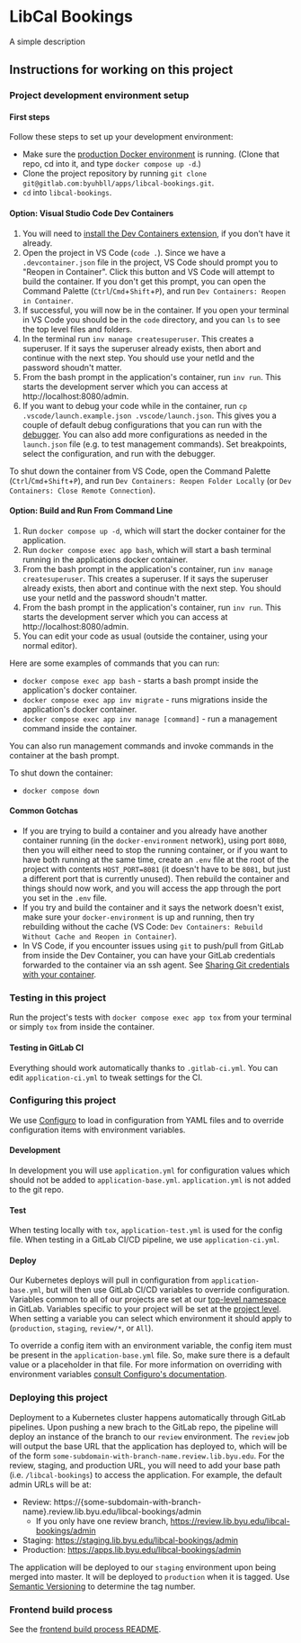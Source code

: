 # LibCal Bookings

A simple description


## Instructions for working on this project


### Project development environment setup

#### First steps

Follow these steps to set up your development environment:

- Make sure the [production Docker environment](https://gitlab.com/byuhbll/docker-environment) is running. (Clone that repo, cd into it, and type `docker compose up -d`.)
- Clone the project repository by running `git clone git@gitlab.com:byuhbll/apps/libcal-bookings.git`.
- `cd` into `libcal-bookings`.

#### Option: Visual Studio Code Dev Containers
1. You will need to [install the Dev Containers extension](https://code.visualstudio.com/docs/devcontainers/tutorial#_install-the-extension), if you don't have it already.
2. Open the project in VS Code (`code .`). Since we have a `.devcontainer.json` file in the project, VS Code should prompt you to "Reopen in Container". Click this button and VS Code will attempt to build the container. If you don't get this prompt, you can open the Command Palette (`Ctrl`/`Cmd`+`Shift`+`P`), and run `Dev Containers: Reopen in Container`.
3. If successful, you will now be in the container. If you open your terminal in VS Code you should be in the `code` directory, and you can `ls` to see the top level files and folders.
4. In the terminal run `inv manage createsuperuser`. This creates a superuser. If it says the superuser already exists, then abort and continue with the next step. You should use your netId and the password shoudn't matter.
5. From the bash prompt in the application's container, run `inv run`. This starts the development server which you can access at http://localhost:8080/admin.
6. If you want to debug your code while in the container, run `cp .vscode/launch.example.json .vscode/launch.json`. This gives you a couple of default debug configurations that you can run with the [debugger](https://code.visualstudio.com/Docs/editor/debugging). You can also add more configurations as needed in the `launch.json` file (e.g. to test management commands). Set breakpoints, select the configuration, and run with the debugger.

To shut down the container from VS Code, open the Command Palette (`Ctrl`/`Cmd`+`Shift`+`P`), and run `Dev Containers: Reopen Folder Locally` (or `Dev Containers: Close Remote Connection`).

#### Option: Build and Run From Command Line
1. Run `docker compose up -d`, which will start the docker container for the application.
2. Run `docker compose exec app bash`, which will start a bash terminal running in the applications docker container.
3. From the bash prompt in the application's container, run `inv manage createsuperuser`. This creates a superuser. If it says the superuser already exists, then abort and continue with the next step. You should use your netId and the password shoudn't matter.
4. From the bash prompt in the application's container, run `inv run`. This starts the development server which you can access at http://localhost:8080/admin.
5. You can edit your code as usual (outside the container, using your normal editor).

Here are some examples of commands that you can run:

- `docker compose exec app bash` - starts a bash prompt inside the
application's docker container.
- `docker compose exec app inv migrate` - runs migrations inside the
application's docker container.
- `docker compose exec app inv manage [command]` - run a management command inside the container.

You can also run management commands and invoke commands in the container at the bash prompt.

To shut down the container:

- `docker compose down`

#### Common Gotchas
- If you are trying to build a container and you already have another container running (in the `docker-environment` network), using port `8080`, then you will either need to stop the running container, or if you want to have both running at the same time, create an `.env` file at the root of the project with contents `HOST_PORT=8081` (it doesn't have to be `8081`, but just a different port that is currently unused). Then rebuild the container and things should now work, and you will access the app through the port you set in the `.env` file.
- If you try and build the container and it says the network doesn't exist, make sure your `docker-environment` is up and running, then try rebuilding without the cache (VS Code: `Dev Containers: Rebuild Without Cache and Reopen in Container`).
- In VS Code, if you encounter issues using `git` to push/pull from GitLab from inside the Dev Container, you can have your GitLab credentials forwarded to the container via an ssh agent. See [Sharing Git credentials with your container](https://code.visualstudio.com/remote/advancedcontainers/sharing-git-credentials).

### Testing in this project

Run the project's tests with `docker compose exec app tox` from your terminal or simply `tox` from inside the container.

#### Testing in GitLab CI

Everything should work automatically thanks to `.gitlab-ci.yml`. You can edit `application-ci.yml` to tweak settings for the CI.

### Configuring this project

We use [Configuro](https://gitlab.com/byuhbll/lib/python/configuro) to load in configuration from YAML files and to override configuration items with environment variables. 

#### Development

In development you will use `application.yml` for configuration values which should not be added to `application-base.yml`. `application.yml` is not added to the git repo.

#### Test

When testing locally with `tox`, `application-test.yml` is used for the config file. When testing in a GitLab CI/CD pipeline, we use `application-ci.yml`.

#### Deploy

Our Kubernetes deploys will pull in configuration from `application-base.yml`, but will then use GitLab CI/CD variables to override configuration. Variables common to all of our projects are set at our [top-level namespace](https://gitlab.com/groups/byuhbll/-/settings/ci_cd) in GitLab. Variables specific to your project will be set at the [project level](https://gitlab.com/byuhbll/apps/libcal-bookings/-/settings/ci_cd). When setting a variable you can select which environment it should apply to (`production`, `staging`, `review/*`, or `All`).

To override a config item with an environment variable, the config item must be present in the `application-base.yml` file. So, make sure there is a default value or a placeholder in that file. For more information on overriding with environment variables [consult Configuro's documentation](https://gitlab.com/byuhbll/lib/python/configuro/-/blob/master/docs/user-guide.md).

### Deploying this project

Deployment to a Kubernetes cluster happens automatically through GitLab pipelines. Upon pushing a new brach to the GitLab repo, the pipeline will deploy an instance of the branch to our `review` environment. The `review` job will output the base URL that the application has deployed to, which will be of the form `some-subdomain-with-branch-name.review.lib.byu.edu`. For the review, staging, and production URL, you will need to add your base path (i.e. `/libcal-bookings`) to access the application. For example, the default admin URLs will be at:

- Review: https://{some-subdomain-with-branch-name}.review.lib.byu.edu/libcal-bookings/admin
    - If you only have one review branch, https://review.lib.byu.edu/libcal-bookings/admin
- Staging: https://staging.lib.byu.edu/libcal-bookings/admin
- Production: https://apps.lib.byu.edu/libcal-bookings/admin

The application will be deployed to our `staging` environment upon being merged into master. It will be deployed to `production` when it is tagged. Use [Semantic Versioning](https://semver.org/) to determine the tag number.
### Frontend build process

See the [frontend build process README](https://gitlab.com/byuhbll/lib/python/django-project-template/-/blob/master/frontend.md).
